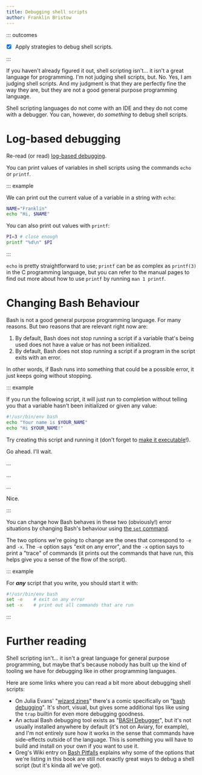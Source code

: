 ```yaml
---
title: Debugging shell scripts
author: Franklin Bristow
---
```


::: outcomes

* [X] Apply strategies to debug shell scripts.

:::

If you haven't already figured it out, shell scripting isn't... it isn't a great
language for programming. I'm not judging shell scripts, but. No. Yes, I am
judging shell scripts. And my judgment is that they are perfectly fine the way
they are, but they are not a good general purpose programming language.

Shell scripting languages do not come with an IDE and they do not come with a
debugger. You can, however, do *something* to debug shell scripts.

Log-based debugging
===================

Re-read (or read) [log-based debugging].

You can print values of variables in shell scripts using the commands `echo` or
`printf`.

::: example

We can print out the current value of a variable in a string with `echo`:

```bash
NAME="Franklin"
echo "Hi, $NAME"
```

You can also print out values with `printf`:

```bash
PI=3 # close enough
printf "%d\n" $PI
```

:::

`echo` is pretty straightforward to use; `printf` can be as complex as
`printf(3)` in the C programming language, but you can refer to the manual pages
to find out more about how to use `printf` by running `man 1 printf`.

[log-based debugging]: https://university-of-manitoba-computer-science.github.io/tools-n-techniques/topic07/topic-3.html#log-based-debugging

Changing Bash Behaviour
=======================

Bash is not a good general purpose programming language. For many reasons. But
two reasons that are relevant right now are:

1. By default, Bash does not stop running a script if a variable that's being 
   used does not have a value or has not been initialized.
2. By default, Bash does not stop running a script if a program in the script
   exits with an error.

In other words, if Bash runs into something that could be a possible error, it
just keeps going without stopping.

::: example

If you run the following script, it will just run to completion without telling
you that a variable hasn't been initialized or given any value:

```bash
#!/usr/bin/env bash
echo "Your name is $YOUR_NAME"
echo "Hi $YOUR_NAME!"
```

Try creating this script and running it (don't forget to [make it executable]!).

Go ahead. I'll wait.

...

...

...

Nice.

[make it executable]: ../topic05/topic-4.html

:::

You can change how Bash behaves in these two (obviously!) error situations by
changing Bash's behaviour using [the `set` command].

The two options we're going to change are the ones that correspond to `-e` and
`-x`. The `-e` option says "exit on any error", and the `-x` option says to 
print a "trace" of commands (it prints out the commands that have run, this
helps give you a sense of the flow of the script).

[the `set` command]: https://www.gnu.org/software/bash/manual/html_node/The-Set-Builtin.html

::: example

For ***any*** script that you write, you should start it with:

```bash
#!/usr/bin/env bash
set -e    # exit on any error
set -x    # print out all commands that are run
```

:::

Further reading
===============

Shell scripting isn't... it isn't a great language for general purpose
programming, but maybe that's because nobody has built up the kind of tooling we
have for debugging like in other programming languages.

Here are some links where you can read a bit more about debugging shell scripts:

* On Julia Evans' "[wizard zines]" there's a comic specifically on "[bash
  debugging]". It's short, visual, but gives some additional tips like using the
  `trap` builtin for even more debugging goodness.
* An actual Bash debugging tool exists as "[BASH Debugger]", but it's not
  usually installed anywhere by default (it's not on Aviary, for example), and
  I'm not entirely sure how it works in the sense that commands have
  side-effects outside of the language. This is something you will have to build
  and install on your own if you want to use it.
* Greg's Wiki entry on [Bash Pitfalls] explains why some of the options that
  we're listing in this book are still not exactly great ways to debug a shell
  script (but it's kinda all we've got).

[wizard zines]: https://wizardzines.com/
[bash debugging]: https://wizardzines.com/comics/bash-debugging/
[BASH Debugger]: https://bashdb.sourceforge.net/
[Bash Pitfalls]: https://mywiki.wooledge.org/BashPitfalls#set_-euo_pipefail
